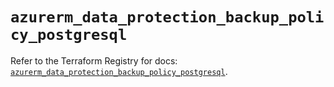 # `azurerm_data_protection_backup_policy_postgresql`

Refer to the Terraform Registry for docs: [`azurerm_data_protection_backup_policy_postgresql`](https://registry.terraform.io/providers/hashicorp/azurerm/4.17.0/docs/resources/data_protection_backup_policy_postgresql).
